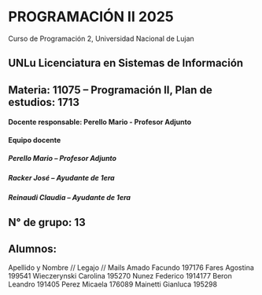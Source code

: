 # PROGRAMACIÓN II 2025
Curso de Programación 2, Universidad Nacional de Lujan
## UNLu Licenciatura en Sistemas de Información
## Materia: 11075 – Programación II, Plan de estudios: 1713
#### Docente responsable: Perello Mario - Profesor Adjunto
#### Equipo docente
##### Perello Mario – Profesor Adjunto
##### Racker José – Ayudante de 1era
##### Reinaudi Claudia – Ayudante de 1era
## N° de grupo: 13
## Alumnos:

Apellido y Nombre // Legajo // Mails
Amado Facundo       197176
Fares Agostina      199541
Wieczerynski Carolina 195270
Nunez Federico      1914177
Beron Leandro       191405
Perez Micaela       176089
Mainetti Gianluca   195298
